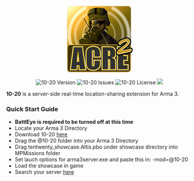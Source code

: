 <p align="center">
    <img src="https://github.com/IDI-Systems/acre2/blob/master/extras/logos/acre2-small-logo.png">
</p>

<p align="center">
    <img src="https://img.shields.io/badge/Version-v0.1.1-blue.svg?style=flat-square" alt="10-20 Version">
    <img src="https://img.shields.io/badge/Issues-0-green.svg" alt="10-20 Issues">
    <img src="https://img.shields.io/badge/License-WTFPL-orange.svg" alt="10-20 License">
    <img src="https://img.shields.io/badge/build-passing-brightgreen.svg" alter="10-20 Build Status">
</p>

**10-20** is a server-side real-time location-sharing extension for Arma 3.

### Quick Start Guide

- **BattlEye is required to be turned off at this time**
- Locate your Arma 3 Directory
- Download 10-20 <a href="https://github.com/Qxxcn/10-20/archive/master.zip">here</a> 
- Drag the @10-20 folder into your Arma 3 Directory
- Drag tentwenty_showcase.Altis.pbo under showcase directory into MPMissions folder
- Set lauch options for arma3server.exe and paste this in: -mod=@10-20
- Load the showcase in game
- Search your server <a href="http://dotnetcook.net/altismap.html">here</a>